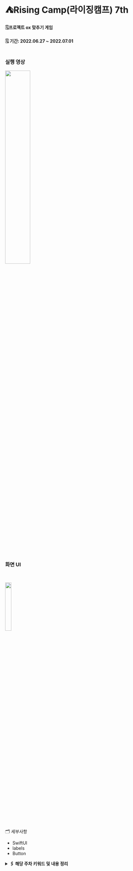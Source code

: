 # ⛺️Rising Camp(라이징캠프) 7th


#### 🗓프로젝트 ox 맞추기 게임
#### 🗓 기간: 2022.06.27 ~ 2022.07.01  </br></br>


### 실행 영상 </br>

<img src = "https://user-images.githubusercontent.com/75601594/178541103-75aa286f-f798-42de-bad4-2cb8ac29a220.gif" width=40%>


</br>

### 화면 UI
</br>

<img src="https://user-images.githubusercontent.com/75601594/178540929-6abb7d39-be08-4ad2-b84d-1d57376d815f.png" width=20%> </br>





🗂 세부사항

- SwiftUI
- labels
- Button </br>

<details>
<summary><b>🖇 해당 주차 키워드 및  내용 정리 <b/></summary>
<div markdown="1">
 &nbsp;

 - [2022.06.27](https://www.notion.so/softsquared/4-8264365a76e8401bae513eaa9981702f)

 &nbsp;   
</div>
</details>
</br>
